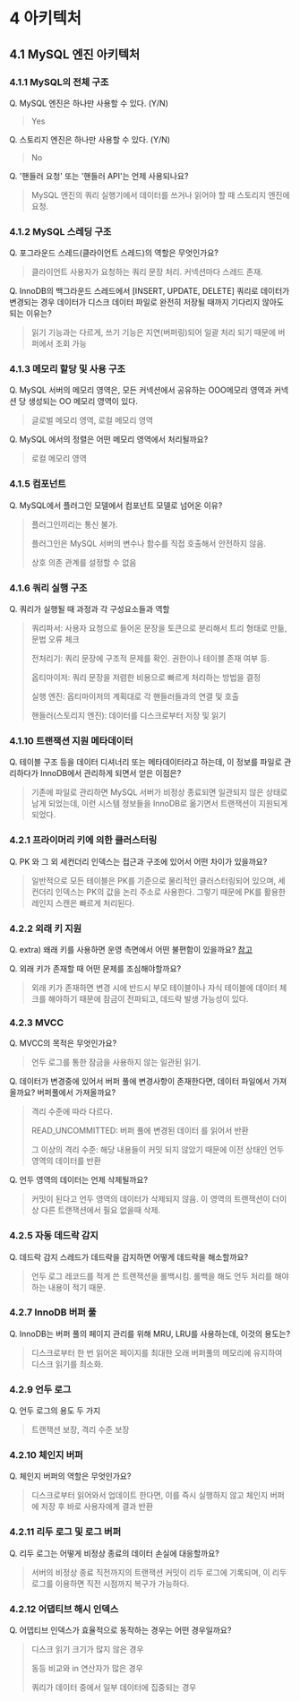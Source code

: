 # 4 아키텍처 

## 4.1 MySQL 엔진 아키텍처

### 4.1.1 MySQL의 전체 구조

Q. MySQL 엔진은 하나만 사용할 수 있다. (Y/N)
> Yes

Q. 스토리지 엔진은 하나만 사용할 수 있다. (Y/N)
> No

Q. '핸들러 요청' 또는 '핸들러 API'는 언제 사용되나요?
> MySQL 엔진의 쿼리 실행기에서 데이터를 쓰거나 읽어야 할 때 스토리지 엔진에 요청.

### 4.1.2 MySQL 스레딩 구조
Q. 포그라운드 스레드(클라이언트 스레드)의 역할은 무엇인가요?
> 클라이언트 사용자가 요청하는 쿼리 문장 처리. 커넥션마다 스레드 존재.

Q. InnoDB의 백그라운드 스레드에서 [INSERT, UPDATE, DELETE] 쿼리로 데이터가 변경되는 경우 데이터가 디스크 데이터 파일로 완전히 저장될 때까지 기다리지 않아도 되는 이유는?
> 읽기 기능과는 다르게, 쓰기 기능은 지연(버퍼링)되어 일괄 처리 되기 때문에 버퍼에서 조회 가능

### 4.1.3 메모리 할당 및 사용 구조
Q. MySQL 서버의 메모리 영역은, 모든 커넥션에서 공유하는 OOO메모리 영역과 커넥션 당 생성되는 OO 메모리 영역이 있다.
> 글로벌 메모리 영역, 로컬 메모리 영역

Q. MySQL 에서의 정렬은 어떤 메모리 영역에서 처리될까요?
> 로컬 메모리 영역

### 4.1.5 컴포넌트
Q. MySQL에서 플러그인 모델에서 컴포넌트 모델로 넘어온 이유?
> 플러그인끼리는 통신 불가.
> 
> 플러그인은 MySQL 서버의 변수나 함수를 직접 호출해서 안전하지 않음.
> 
> 상호 의존 관계를 설정할 수 없음

### 4.1.6 쿼리 실행 구조
Q. 쿼리가 실행될 때 과정과 각 구성요소들과 역할
> 쿼리파서: 사용자 요청으로 들어온 문장을 토큰으로 분리해서 트리 형태로 만듦, 문법 오류 체크
>
> 전처리기: 쿼리 문장에 구조적 문제를 확인. 권한이나 테이블 존재 여부 등.
>
> 옵티마이저: 쿼리 문장을 저렴한 비용으로 빠르게 처리하는 방법을 결정
>
> 실행 엔진: 옵티마이저의 계획대로 각 핸들러들과의 연결 및 호출
>
> 핸들러(스토리지 엔진): 데이터를 디스크로부터 저장 및 읽기

### 4.1.10 트랜잭션 지원 메타데이터
Q. 테이블 구조 등을 데이터 디셔너리 또는 메타데이터라고 하는데, 이 정보를 파일로 관리하다가 InnoDB에서 관리하게 되면서 얻은 이점은?
> 기존에 파일로 관리하면 MySQL 서버가 비정상 종료되면 일관되지 않은 상태로 남게 되었는데, 이런 시스템 정보들을 InnoDB로 옮기면서 트랜잭션이 지원되게 되었다.

### 4.2.1 프라이머리 키에 의한 클러스터링
Q. PK 와 그 외 세컨더리 인덱스는 접근과 구조에 있어서 어떤 차이가 있을까요?
> 일반적으로 모든 테이블은 PK를 기준으로 물리적인 클러스터링되어 있으며, 세컨더리 인덱스는 PK의 값을 논리 주소로 사용한다. 그렇기 때문에 PK를 활용한 레인지 스캔은 빠르게 처리된다.

### 4.2.2 외래 키 지원
Q. extra) 왜래 키를 사용하면 운영 측면에서 어떤 불편함이 있을까요?
[참고](https://cherrue.github.io/database/%EC%99%B8%EB%9E%98%ED%82%A4%EB%A5%BC-%EC%95%88%EC%93%B0%EB%8A%94-%EC%9D%B4%EC%9C%A0/)

Q. 외래 키가 존재할 때 어떤 문제를 조심해야할까요?
> 외래 키가 존재하면 변경 시에 반드시 부모 테이블이나 자식 테이블에 데이터 체크를 해야하기 때문에 잠금이 전파되고, 데드락 발생 가능성이 있다.

### 4.2.3 MVCC
Q. MVCC의 목적은 무엇인가요?
> 언두 로그를 통한 잠금을 사용하지 않는 일관된 읽기.

Q. 데이터가 변경중에 있어서 버퍼 풀에 변경사항이 존재한다면, 데이터 파일에서 가져올까요? 버퍼풀에서 가져올까요?
> 격리 수준에 따라 다르다.
>
> READ_UNCOMMITTED: 버퍼 풀에 변경된 데이터 를 읽어서 반환
>
> 그 이상의 격리 수준: 해당 내용들이 커밋 되지 않았기 때문에 이전 상태인 언두 영역의 데이터를 반환

Q. 언두 영역의 데이터는 언제 삭제될까요?
> 커밋이 된다고 언두 영역의 데이터가 삭제되지 않음. 이 영역의 트랜잭션이 더이상 다른 트랜잭션에서 필요 없을때 삭제.

### 4.2.5 자동 데드락 감지
Q. 데드락 감지 스레드가 데드락을 감지하면 어떻게 데드락을 해소할까요?
> 언두 로그 레코드를 적게 쓴 트랜잭션을 롤백시킴. 롤백을 해도 언두 처리를 해야하는 내용이 적기 때문.

### 4.2.7 InnoDB 버퍼 풀
Q. InnoDB는 버퍼 풀의 페이지 관리를 위해 MRU, LRU를 사용하는데, 이것의 용도는?
> 디스크로부터 한 번 읽어온 페이지를 최대한 오래 버퍼풀의 메모리에 유지하여 디스크 읽기를 최소화.

### 4.2.9 언두 로그
Q. 언두 로그의 용도 두 가지
> 트랜잭션 보장, 격리 수준 보장

### 4.2.10 체인지 버퍼
Q. 체인지 버퍼의 역할은 무엇인가요?
> 디스크로부터 읽어와서 업데이트 한다면, 이를 즉시 실행하지 않고 체인지 버퍼에 저장 후 바로 사용자에게 결과 반환

### 4.2.11 리두 로그 및 로그 버퍼
Q. 리두 로그는 어떻게 비정상 종료의 데이터 손실에 대응할까요?
> 서버의 비정상 종료 직전까지의 트랜잭션 커밋이 리두 로그에 기록되며, 이 리두 로그를 이용하면 직전 시점까지 복구가 가능하다.

### 4.2.12 어댑티브 해시 인덱스
Q. 어뎁티브 인덱스가 효율적으로 동작하는 경우는 어떤 경우일까요?
> 디스크 읽기 크기가 많지 않은 경우 
>
> 동등 비교와 in 연산자가 많은 경우
>
> 쿼리가 데이터 중에서 일부 데이터에 집중되는 경우
